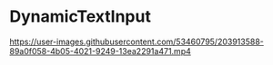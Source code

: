 # DynamicTextInput

https://user-images.githubusercontent.com/53460795/203913588-89a0f058-4b05-4021-9249-13ea2291a471.mp4
